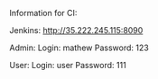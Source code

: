 Information for CI:

Jenkins: http://35.222.245.115:8090

Admin:
Login: mathew
Password: 123

User:
Login: user
Password: 111
